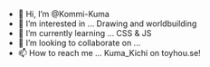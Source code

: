 - 👋 Hi, I’m @Kommi-Kuma
- 👀 I’m interested in ... Drawing and worldbuilding
- 🌱 I’m currently learning ... CSS & JS
- 💞️ I’m looking to collaborate on ...
- 📫 How to reach me ... Kuma_Kichi on toyhou.se!

<!---
Kommi-Kuma/Kommi-Kuma is a ✨ special ✨ repository because its `README.md` (this file) appears on your GitHub profile.
You can click the Preview link to take a look at your changes.
--->
